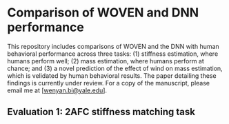# Comparison of WOVEN and DNN performance
This repository includes comparisons of WOVEN and the DNN with human behavioral performance across three tasks: (1) stiffness estimation, where humans perform well; (2) mass estimation, where humans perform at chance; and (3) a novel prediction of the effect of wind on mass estimation, which is velidated by human behavioral results. The paper detailing these findings is currently under review. For a copy of the manuscript, please email me at [wenyan.bi@yale.edu].

## Evaluation 1: 2AFC stiffness matching task




